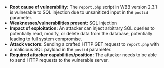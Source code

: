 - **Root cause of vulnerability:** The `report.php` script in WBB version 2.3.1 is vulnerable to SQL injection due to unsanitized input in the `postid` parameter.
- **Weaknesses/vulnerabilities present:** SQL Injection
- **Impact of exploitation:** An attacker can inject arbitrary SQL queries to potentially read, modify, or delete data from the database, potentially leading to full system compromise.
- **Attack vectors:** Sending a crafted HTTP GET request to `report.php` with a malicious SQL payload in the `postid` parameter.
- **Required attacker capabilities/position:** The attacker needs to be able to send HTTP requests to the vulnerable server.